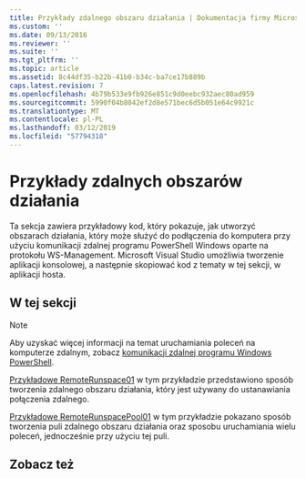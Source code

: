 ```yaml
---
title: Przykłady zdalnego obszaru działania | Dokumentacja firmy Microsoft
ms.custom: ''
ms.date: 09/13/2016
ms.reviewer: ''
ms.suite: ''
ms.tgt_pltfrm: ''
ms.topic: article
ms.assetid: 8c44df35-b22b-41b0-b34c-ba7ce17b889b
caps.latest.revision: 7
ms.openlocfilehash: 4b79b533e9fb926e851c9d0eebc932aec80ad959
ms.sourcegitcommit: 5990f04b8042ef2d8e571bec6d5b051e64c9921c
ms.translationtype: MT
ms.contentlocale: pl-PL
ms.lasthandoff: 03/12/2019
ms.locfileid: "57794318"
---
```

# <a name="remote-runspace-samples"></a>Przykłady zdalnych obszarów działania

Ta sekcja zawiera przykładowy kod, który pokazuje, jak utworzyć obszarach działania, który może służyć do podłączenia do komputera przy użyciu komunikacji zdalnej programu PowerShell Windows oparte na protokołu WS-Management. Microsoft Visual Studio umożliwia tworzenie aplikacji konsolowej, a następnie skopiować kod z tematy w tej sekcji, w aplikacji hosta.

## <a name="in-this-section"></a>W tej sekcji

> [!NOTE]
> Aby uzyskać więcej informacji na temat uruchamiania poleceń na komputerze zdalnym, zobacz [komunikacji zdalnej programu Windows PowerShell](https://msdn.microsoft.com/en-us/library/ee706563(v=vs.85).aspx).

 [Przykładowe RemoteRunspace01](./remoterunspace01-sample.md) w tym przykładzie przedstawiono sposób tworzenia zdalnego obszaru działania, który jest używany do ustanawiania połączenia zdalnego.

 [Przykładowe RemoteRunspacePool01](./remoterunspacepool01-sample.md) w tym przykładzie pokazano sposób tworzenia puli zdalnego obszaru działania oraz sposobu uruchamiania wielu poleceń, jednocześnie przy użyciu tej puli.

## <a name="see-also"></a>Zobacz też
